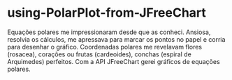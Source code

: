 # using-PolarPlot-from-JFreeChart
Equações polares me impressionaram desde que as conheci. Ansiosa, resolvia os cálculos, me apressava para marcar os pontos no papel e corria para desenhar o gráfico. Coordenadas polares me revelavam flores (rosacea), corações ou frutas (cardeoides), conchas (espiral de Arquimedes) perfeitos. Com a API JFreeChart gerei gráficos de equações polares.
